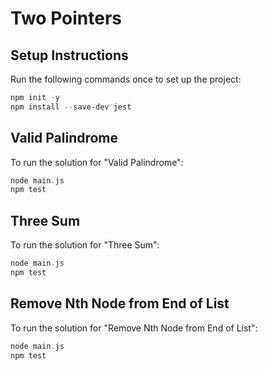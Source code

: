 # Two Pointers

## Setup Instructions

Run the following commands once to set up the project:

```powershell
npm init -y
npm install --save-dev jest
```

## Valid Palindrome

To run the solution for "Valid Palindrome":

```powershell
node main.js
npm test
```

## Three Sum

To run the solution for "Three Sum":

```powershell
node main.js
npm test
```

## Remove Nth Node from End of List

To run the solution for "Remove Nth Node from End of List":

```powershell
node main.js
npm test
```
